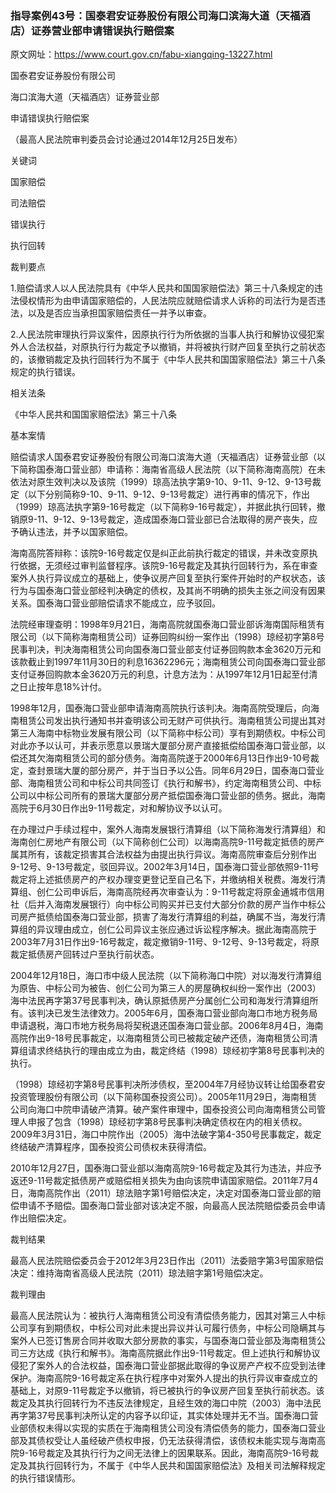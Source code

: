### 指导案例43号：国泰君安证券股份有限公司海口滨海大道（天福酒店）证券营业部申请错误执行赔偿案
原文网址：https://www.court.gov.cn/fabu-xiangqing-13227.html

国泰君安证券股份有限公司

海口滨海大道（天福酒店）证券营业部

申请错误执行赔偿案

（最高人民法院审判委员会讨论通过2014年12月25日发布）

关键词

国家赔偿

司法赔偿

错误执行

执行回转

裁判要点

1.赔偿请求人以人民法院具有《中华人民共和国国家赔偿法》第三十八条规定的违法侵权情形为由申请国家赔偿的，人民法院应就赔偿请求人诉称的司法行为是否违法，以及是否应当承担国家赔偿责任一并予以审查。

2.人民法院审理执行异议案件，因原执行行为所依据的当事人执行和解协议侵犯案外人合法权益，对原执行行为裁定予以撤销，并将被执行财产回复至执行之前状态的，该撤销裁定及执行回转行为不属于《中华人民共和国国家赔偿法》第三十八条规定的执行错误。

相关法条

《中华人民共和国国家赔偿法》第三十八条

基本案情

赔偿请求人国泰君安证券股份有限公司海口滨海大道（天福酒店）证券营业部（以下简称国泰海口营业部）申请称：海南省高级人民法院（以下简称海南高院）在未依法对原生效判决以及该院（1999）琼高法执字第9-10、9-11、9-12、9-13号裁定（以下分别简称9-10、9-11、9-12、9-13号裁定）进行再审的情况下，作出（1999）琼高法执字第9-16号裁定（以下简称9-16号裁定），并据此执行回转，撤销原9-11、9-12、9-13号裁定，造成国泰海口营业部已合法取得的房产丧失，应予确认违法，并予以国家赔偿。

海南高院答辩称：该院9-16号裁定仅是纠正此前执行裁定的错误，并未改变原执行依据，无须经过审判监督程序。该院9-16号裁定及其执行回转行为，系在审查案外人执行异议成立的基础上，使争议房产回复至执行案件开始时的产权状态，该行为与国泰海口营业部经判决确定的债权，及其尚不明确的损失主张之间没有因果关系。国泰海口营业部赔偿请求不能成立，应予驳回。

法院经审理查明：1998年9月21日，海南高院就国泰海口营业部诉海南国际租赁有限公司（以下简称海南租赁公司）证券回购纠纷一案作出（1998）琼经初字第8号民事判决，判决海南租赁公司向国泰海口营业部支付证券回购款本金3620万元和该款截止到1997年11月30日的利息16362296元；海南租赁公司向国泰海口营业部支付证券回购款本金3620万元的利息，计息方法为：从1997年12月1日起至付清之日止按年息18%计付。

1998年12月，国泰海口营业部申请海南高院执行该判决。海南高院受理后，向海南租赁公司发出执行通知书并查明该公司无财产可供执行。海南租赁公司提出其对第三人海南中标物业发展有限公司（以下简称中标公司）享有到期债权。中标公司对此亦予以认可，并表示愿意以景瑞大厦部分房产直接抵偿给国泰海口营业部，以偿还其欠海南租赁公司的部分债务。海南高院遂于2000年6月13日作出9-10号裁定，查封景瑞大厦的部分房产，并于当日予以公告。同年6月29日，国泰海口营业部、海南租赁公司和中标公司共同签订《执行和解书》，约定海南租赁公司、中标公司以中标公司所有的景瑞大厦部分房产抵偿国泰海口营业部的债务。据此，海南高院于6月30日作出9-11号裁定，对和解协议予以认可。

在办理过户手续过程中，案外人海南发展银行清算组（以下简称海发行清算组）和海南创仁房地产有限公司（以下简称创仁公司）以海南高院9-11号裁定抵债的房产属其所有，该裁定损害其合法权益为由提出执行异议。海南高院审查后分别作出9-12号、9-13号裁定，驳回异议。2002年3月14日，国泰海口营业部依照9-11号裁定将上述抵债房产的产权办理变更登记至自己名下，并缴纳相关税费。海发行清算组、创仁公司申诉后，海南高院经再次审查认为：9-11号裁定将原金通城市信用社（后并入海南发展银行）向中标公司购买并已支付大部分价款的房产当作中标公司房产抵债给国泰海口营业部，损害了海发行清算组的利益，确属不当，海发行清算组的异议理由成立，创仁公司异议主张应通过诉讼程序解决。据此海南高院于2003年7月31日作出9-16号裁定，裁定撤销9-11号、9-12号、9-13号裁定，将原裁定抵债房产回转过户至执行前状态。

2004年12月18日，海口市中级人民法院（以下简称海口中院）对以海发行清算组为原告、中标公司为被告、创仁公司为第三人的房屋确权纠纷一案作出（2003）海中法民再字第37号民事判决，确认原抵债房产分属创仁公司和海发行清算组所有。该判决已发生法律效力。2005年6月，国泰海口营业部向海口市地方税务局申请退税，海口市地方税务局将契税退还国泰海口营业部。2006年8月4日，海南高院作出9-18号民事裁定，以海南租赁公司已被裁定破产还债，海南租赁公司清算组请求终结执行的理由成立为由，裁定终结（1998）琼经初字第8号民事判决的执行。

（1998）琼经初字第8号民事判决所涉债权，至2004年7月经协议转让给国泰君安投资管理股份有限公司（以下简称国泰投资公司）。2005年11月29日，海南租赁公司向海口中院申请破产清算。破产案件审理中，国泰投资公司向海南租赁公司管理人申报了包含（1998）琼经初字第8号民事判决确定债权在内的相关债权。2009年3月31日，海口中院作出（2005）海中法破字第4-350号民事裁定，裁定终结破产清算程序，国泰投资公司债权未获得清偿。

2010年12月27日，国泰海口营业部以海南高院9-16号裁定及其行为违法，并应予返还9-11号裁定抵债房产或赔偿相关损失为由向该院申请国家赔偿。2011年7月4日，海南高院作出（2011）琼法赔字第1号赔偿决定，决定对国泰海口营业部的赔偿申请不予赔偿。国泰海口营业部对该决定不服，向最高人民法院赔偿委员会申请作出赔偿决定。

裁判结果

最高人民法院赔偿委员会于2012年3月23日作出（2011）法委赔字第3号国家赔偿决定：维持海南省高级人民法院（2011）琼法赔字第1号赔偿决定。

裁判理由

最高人民法院认为：被执行人海南租赁公司没有清偿债务能力，因其对第三人中标公司享有到期债权，中标公司对此未提出异议并认可履行债务，中标公司隐瞒其与案外人已签订售房合同并收取大部分房款的事实，与国泰海口营业部及海南租赁公司三方达成《执行和解书》。海南高院据此作出9-11号裁定。但上述执行和解协议侵犯了案外人的合法权益，国泰海口营业部据此取得的争议房产产权不应受到法律保护。海南高院9-16号裁定系在执行程序中对案外人提出的执行异议审查成立的基础上，对原9-11号裁定予以撤销，将已被执行的争议房产回复至执行前状态。该裁定及其执行回转行为不违反法律规定，且经生效的海口中院（2003）海中法民再字第37号民事判决所认定的内容予以印证，其实体处理并无不当。国泰海口营业部债权未得以实现的实质在于海南租赁公司没有清偿债务的能力，国泰海口营业部及其债权受让人虽经破产债权申报，仍无法获得清偿，该债权未能实现与海南高院9-16号裁定及其执行行为之间无法律上的因果联系。因此，海南高院9-16号裁定及其执行回转行为，不属于《中华人民共和国国家赔偿法》及相关司法解释规定的执行错误情形。
